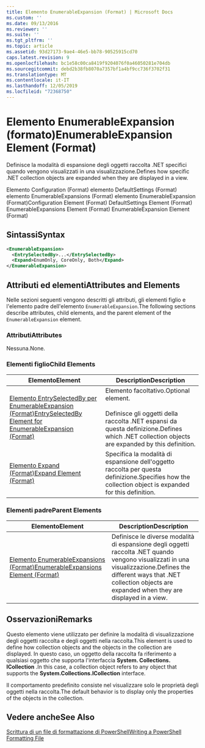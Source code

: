 ```yaml
---
title: Elemento EnumerableExpansion (Format) | Microsoft Docs
ms.custom: ''
ms.date: 09/13/2016
ms.reviewer: ''
ms.suite: ''
ms.tgt_pltfrm: ''
ms.topic: article
ms.assetid: 93d27173-9ae4-46e5-bb78-90525915cd70
caps.latest.revision: 9
ms.openlocfilehash: bc1e58c00ca8419f9204076f0a46050281e704db
ms.sourcegitcommit: debd2b38fb8070a7357bf1a4bf9cc736f3702f31
ms.translationtype: MT
ms.contentlocale: it-IT
ms.lasthandoff: 12/05/2019
ms.locfileid: "72368750"
---
```

# <a name="enumerableexpansion-element-format"></a><span data-ttu-id="6c7e9-102">Elemento EnumerableExpansion (formato)</span><span class="sxs-lookup"><span data-stu-id="6c7e9-102">EnumerableExpansion Element (Format)</span></span>

<span data-ttu-id="6c7e9-103">Definisce la modalità di espansione degli oggetti raccolta .NET specifici quando vengono visualizzati in una visualizzazione.</span><span class="sxs-lookup"><span data-stu-id="6c7e9-103">Defines how specific .NET collection objects are expanded when they are displayed in a view.</span></span>

<span data-ttu-id="6c7e9-104">Elemento Configuration (Format) elemento DefaultSettings (Format) elemento EnumerableExpansions (Format) elemento EnumerableExpansion (Format)</span><span class="sxs-lookup"><span data-stu-id="6c7e9-104">Configuration Element (Format) DefaultSettings Element (Format) EnumerableExpansions Element (Format) EnumerableExpansion Element (Format)</span></span>

## <a name="syntax"></a><span data-ttu-id="6c7e9-105">Sintassi</span><span class="sxs-lookup"><span data-stu-id="6c7e9-105">Syntax</span></span>

```xml
<EnumerableExpansion>
  <EntrySelectedBy>...</EntrySelectedBy>
  <Expand>EnumOnly, CoreOnly, Both</Expand>
</EnumerableExpansion>
```

## <a name="attributes-and-elements"></a><span data-ttu-id="6c7e9-106">Attributi ed elementi</span><span class="sxs-lookup"><span data-stu-id="6c7e9-106">Attributes and Elements</span></span>

<span data-ttu-id="6c7e9-107">Nelle sezioni seguenti vengono descritti gli attributi, gli elementi figlio e l'elemento padre dell'elemento `EnumerableExpansion`.</span><span class="sxs-lookup"><span data-stu-id="6c7e9-107">The following sections describe attributes, child elements, and the parent element of the `EnumerableExpansion` element.</span></span>

### <a name="attributes"></a><span data-ttu-id="6c7e9-108">Attributi</span><span class="sxs-lookup"><span data-stu-id="6c7e9-108">Attributes</span></span>

<span data-ttu-id="6c7e9-109">Nessuna.</span><span class="sxs-lookup"><span data-stu-id="6c7e9-109">None.</span></span>

### <a name="child-elements"></a><span data-ttu-id="6c7e9-110">Elementi figlio</span><span class="sxs-lookup"><span data-stu-id="6c7e9-110">Child Elements</span></span>

|<span data-ttu-id="6c7e9-111">Elemento</span><span class="sxs-lookup"><span data-stu-id="6c7e9-111">Element</span></span>|<span data-ttu-id="6c7e9-112">Description</span><span class="sxs-lookup"><span data-stu-id="6c7e9-112">Description</span></span>|
|-------------|-----------------|
|[<span data-ttu-id="6c7e9-113">Elemento EntrySelectedBy per EnumerableExpansion (Format)</span><span class="sxs-lookup"><span data-stu-id="6c7e9-113">EntrySelectedBy Element for EnumerableExpansion (Format)</span></span>](./entryselectedby-element-for-enumerableexpansion-format.md)|<span data-ttu-id="6c7e9-114">Elemento facoltativo.</span><span class="sxs-lookup"><span data-stu-id="6c7e9-114">Optional element.</span></span><br /><br /> <span data-ttu-id="6c7e9-115">Definisce gli oggetti della raccolta .NET espansi da questa definizione.</span><span class="sxs-lookup"><span data-stu-id="6c7e9-115">Defines which .NET collection objects are expanded by this definition.</span></span>|
|[<span data-ttu-id="6c7e9-116">Elemento Expand (Format)</span><span class="sxs-lookup"><span data-stu-id="6c7e9-116">Expand Element (Format)</span></span>](./expand-element-format.md)|<span data-ttu-id="6c7e9-117">Specifica la modalità di espansione dell'oggetto raccolta per questa definizione.</span><span class="sxs-lookup"><span data-stu-id="6c7e9-117">Specifies how the collection object is expanded for this definition.</span></span>|

### <a name="parent-elements"></a><span data-ttu-id="6c7e9-118">Elementi padre</span><span class="sxs-lookup"><span data-stu-id="6c7e9-118">Parent Elements</span></span>

|<span data-ttu-id="6c7e9-119">Elemento</span><span class="sxs-lookup"><span data-stu-id="6c7e9-119">Element</span></span>|<span data-ttu-id="6c7e9-120">Description</span><span class="sxs-lookup"><span data-stu-id="6c7e9-120">Description</span></span>|
|-------------|-----------------|
|[<span data-ttu-id="6c7e9-121">Elemento EnumerableExpansions (Format)</span><span class="sxs-lookup"><span data-stu-id="6c7e9-121">EnumerableExpansions Element (Format)</span></span>](./enumerableexpansions-element-format.md)|<span data-ttu-id="6c7e9-122">Definisce le diverse modalità di espansione degli oggetti raccolta .NET quando vengono visualizzati in una visualizzazione.</span><span class="sxs-lookup"><span data-stu-id="6c7e9-122">Defines the different ways that .NET collection objects are expanded when they are displayed in a view.</span></span>|

## <a name="remarks"></a><span data-ttu-id="6c7e9-123">Osservazioni</span><span class="sxs-lookup"><span data-stu-id="6c7e9-123">Remarks</span></span>

<span data-ttu-id="6c7e9-124">Questo elemento viene utilizzato per definire la modalità di visualizzazione degli oggetti raccolta e degli oggetti nella raccolta.</span><span class="sxs-lookup"><span data-stu-id="6c7e9-124">This element is used to define how collection objects and the objects in the collection are displayed.</span></span> <span data-ttu-id="6c7e9-125">In questo caso, un oggetto della raccolta fa riferimento a qualsiasi oggetto che supporta l'interfaccia **System. Collections. ICollection** .</span><span class="sxs-lookup"><span data-stu-id="6c7e9-125">In this case, a collection object refers to any object that supports the  **System.Collections.ICollection** interface.</span></span>

<span data-ttu-id="6c7e9-126">Il comportamento predefinito consiste nel visualizzare solo le proprietà degli oggetti nella raccolta.</span><span class="sxs-lookup"><span data-stu-id="6c7e9-126">The default behavior is to display only the properties of the objects in the collection.</span></span>

## <a name="see-also"></a><span data-ttu-id="6c7e9-127">Vedere anche</span><span class="sxs-lookup"><span data-stu-id="6c7e9-127">See Also</span></span>

[<span data-ttu-id="6c7e9-128">Scrittura di un file di formattazione di PowerShell</span><span class="sxs-lookup"><span data-stu-id="6c7e9-128">Writing a PowerShell Formatting File</span></span>](./writing-a-powershell-formatting-file.md)
